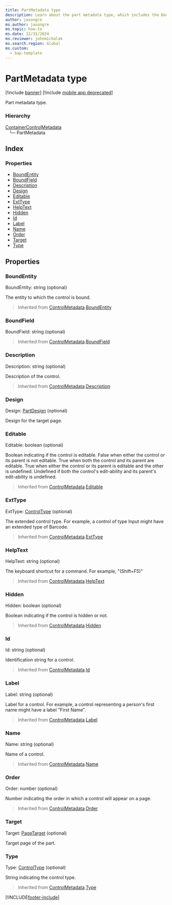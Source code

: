 ```yaml
---
title: PartMetadata type
description: Learn about the part metadata type, which includes the BoundEntity, BoundField, Description, Design, Editable, ExtType, HelpText, and other properties.
author: jasongre
ms.author: jasongre
ms.topic: how-to
ms.date: 12/31/2024
ms.reviewer: johnmichalak
ms.search.region: Global
ms.custom: 
  - bap-template
---
```


# PartMetadata type

[!include [banner](../../../../includes/banner.md)]
[!include [mobile app deprecated](../../../../includes/mobile-app-deprecation-banner.md)]

Part metadata type.

### Hierarchy

[ContainerControlMetadata](view-model-control-container-icontainercontrol-icontainercontrolmetadata.md) <br>&nbsp;&nbsp;&nbsp;└─ PartMetadata <br>

## Index

### Properties

* [BoundEntity](view-model-control-part-ipart-ipartmetadata.md#boundentity)
* [BoundField](view-model-control-part-ipart-ipartmetadata.md#boundfield)
* [Description](view-model-control-part-ipart-ipartmetadata.md#description)
* [Design](view-model-control-part-ipart-ipartmetadata.md#design)
* [Editable](view-model-control-part-ipart-ipartmetadata.md#editable)
* [ExtType](view-model-control-part-ipart-ipartmetadata.md#exttype)
* [HelpText](view-model-control-part-ipart-ipartmetadata.md#helptext)
* [Hidden](view-model-control-part-ipart-ipartmetadata.md#hidden)
* [Id](view-model-control-part-ipart-ipartmetadata.md#id)
* [Label](view-model-control-part-ipart-ipartmetadata.md#label)
* [Name](view-model-control-part-ipart-ipartmetadata.md#name)
* [Order](view-model-control-part-ipart-ipartmetadata.md#order)
* [Target](view-model-control-part-ipart-ipartmetadata.md#target)
* [Type](view-model-control-part-ipart-ipartmetadata.md#type)

## Properties

### BoundEntity

BoundEntity: string (optional) 

The entity to which the control is bound.

> Inherited from [ControlMetadata](view-model-control-basecontrol-icontrol-icontrolmetadata.md).[BoundEntity](view-model-control-basecontrol-icontrol-icontrolmetadata.md#boundentity)


### BoundField

BoundField: string (optional) 



> Inherited from [ControlMetadata](view-model-control-basecontrol-icontrol-icontrolmetadata.md).[BoundField](view-model-control-basecontrol-icontrol-icontrolmetadata.md#boundfield)


### Description

Description: string (optional) 

Description of the control.

> Inherited from [ControlMetadata](view-model-control-basecontrol-icontrol-icontrolmetadata.md).[Description](view-model-control-basecontrol-icontrol-icontrolmetadata.md#description)


### Design

Design: [PartDesign](view-model-control-part-ipart-ipartdesign.md) (optional) 

Design for the target page.


### Editable

Editable: boolean (optional) 

Boolean indicating if the control is editable.
False when either the control or its parent is not editable.
True when both the control and its parent are editable.
True when either the control or its parent is editable and the other is undefined.
Undefined if both the control's edit-ability and its parent's edit-ability is undefined.

> Inherited from [ControlMetadata](view-model-control-basecontrol-icontrol-icontrolmetadata.md).[Editable](view-model-control-basecontrol-icontrol-icontrolmetadata.md#editable)


### ExtType

ExtType: [ControlType](../modules/view-model-control-basecontrol-icontrol.md#controltype) (optional) 

The extended control type. For example, a control of type Input might have an extended type of Barcode.

> Inherited from [ControlMetadata](view-model-control-basecontrol-icontrol-icontrolmetadata.md).[ExtType](view-model-control-basecontrol-icontrol-icontrolmetadata.md#exttype)


### HelpText

HelpText: string (optional) 

The keyboard shortcut for a command. For example, "(Shift+F5)"

> Inherited from [ControlMetadata](view-model-control-basecontrol-icontrol-icontrolmetadata.md).[HelpText](view-model-control-basecontrol-icontrol-icontrolmetadata.md#helptext)


### Hidden

Hidden: boolean (optional) 

Boolean indicating if the control is hidden or not.

> Inherited from [ControlMetadata](view-model-control-basecontrol-icontrol-icontrolmetadata.md).[Hidden](view-model-control-basecontrol-icontrol-icontrolmetadata.md#hidden)


### Id

Id: string (optional) 

Identification string for a control.

> Inherited from [ControlMetadata](view-model-control-basecontrol-icontrol-icontrolmetadata.md).[Id](view-model-control-basecontrol-icontrol-icontrolmetadata.md#id)


### Label

Label: string (optional) 

Label for a control. For example, a control representing a person's first name might have a label "First Name".

> Inherited from [ControlMetadata](view-model-control-basecontrol-icontrol-icontrolmetadata.md).[Label](view-model-control-basecontrol-icontrol-icontrolmetadata.md#label)


### Name

Name: string (optional) 

Name of a control.

> Inherited from [ControlMetadata](view-model-control-basecontrol-icontrol-icontrolmetadata.md).[Name](view-model-control-basecontrol-icontrol-icontrolmetadata.md#name)


### Order

Order: number (optional) 

Number indicating the order in which a control will appear on a page.

> Inherited from [ControlMetadata](view-model-control-basecontrol-icontrol-icontrolmetadata.md).[Order](view-model-control-basecontrol-icontrol-icontrolmetadata.md#order)


### Target

Target: [PageTarget](view-model-ipage-ipagetarget.md) (optional) 

Target page of the part.


### Type

Type: [ControlType](../modules/view-model-control-basecontrol-icontrol.md#controltype) (optional) 

String indicating the control type.

> Inherited from [ControlMetadata](view-model-control-basecontrol-icontrol-icontrolmetadata.md).[Type](view-model-control-basecontrol-icontrol-icontrolmetadata.md#type)




[!INCLUDE[footer-include](../../../../../../includes/footer-banner.md)]
